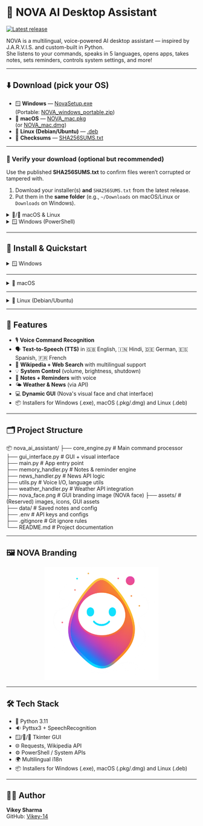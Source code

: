 # 🚀 NOVA AI Desktop Assistant
[![Latest release](https://img.shields.io/github/v/release/Vikey-14/nova-ai-assistant?label=release)](https://github.com/Vikey-14/nova-ai-assistant/releases/latest)

NOVA is a multilingual, voice-powered AI desktop assistant — inspired by J.A.R.V.I.S. and custom-built in Python.  
She listens to your commands, speaks in 5 languages, opens apps, takes notes, sets reminders, controls system settings, and more!

---

## ⬇️ Download (pick your OS)

- 🪟 **Windows** — [NovaSetup.exe](https://github.com/Vikey-14/nova-ai-assistant/releases/latest/download/NovaSetup.exe)  
  (Portable: [NOVA_windows_portable.zip](https://github.com/Vikey-14/nova-ai-assistant/releases/latest/download/NOVA_windows_portable.zip))
- 🍎 **macOS** — [NOVA_mac.pkg](https://github.com/Vikey-14/nova-ai-assistant/releases/latest/download/NOVA_mac.pkg)  
  (or [NOVA_mac.dmg](https://github.com/Vikey-14/nova-ai-assistant/releases/latest/download/NOVA_mac.dmg))
- 🐧 **Linux (Debian/Ubuntu)** — [.deb](https://github.com/Vikey-14/nova-ai-assistant/releases/latest/download/nova_ai_assistant_amd64.deb)
- 🔐 **Checksums** — [SHA256SUMS.txt](https://github.com/Vikey-14/nova-ai-assistant/releases/latest/download/SHA256SUMS.txt)

---

### 🔐 Verify your download (optional but recommended)

Use the published **SHA256SUMS.txt** to confirm files weren’t corrupted or tampered with.

1) Download your installer(s) **and** `SHA256SUMS.txt` from the latest release.  
2) Put them in the **same folder** (e.g., `~/Downloads` on macOS/Linux or `Downloads` on Windows).

<details>
<summary>🍎/🐧 macOS & Linux</summary>

**Run in Terminal:**
```bash
# macOS
cd ~/Downloads
shasum -a 256 -c SHA256SUMS.txt

# Linux (ignore assets you didn't download)
cd ~/Downloads
sha256sum -c --ignore-missing SHA256SUMS.txt
```

You should see lines ending with `OK` for the files you have.  
**If you see a mismatch / FAILED**, re-download the installer and `SHA256SUMS.txt`, then try again.
</details>

<details>
<summary>🪟 Windows (PowerShell)</summary>

**Option A — print the file hash and compare with SHA256SUMS.txt manually**
**Run in PowerShell:**
```powershell
cd $env:USERPROFILE\Downloads

Get-FileHash .\NovaSetup.exe -Algorithm SHA256
# (Optional) Check other assets you downloaded:
# Get-FileHash .\NOVA_mac.pkg -Algorithm SHA256
# Get-FileHash .\NOVA_mac.dmg -Algorithm SHA256
# Get-FileHash .\nova_ai_assistant_amd64.deb -Algorithm SHA256
```

**Option B — auto-check a file against SHA256SUMS.txt**
**Run in PowerShell:**
```powershell
cd $env:USERPROFILE\Downloads

# Change the file name to verify other assets (e.g., 'NOVA_mac.pkg')
$filename = 'NovaSetup.exe'

$expected = (Select-String -Path .\SHA256SUMS.txt -Pattern ([regex]::Escape($filename))).Line.Split()[0]
$actual   = (Get-FileHash .\$filename -Algorithm SHA256).Hash.ToLower()

if ($actual -eq $expected) { "$filename: OK" } else { "$filename: MISMATCH" }
```

**If you see `MISMATCH`**, re-download the installer and `SHA256SUMS.txt`, then run the check again.
</details>

---


## 🧭 Install & Quickstart

<details>
<summary>🪟 Windows</summary>

**Download:**  
[👉 NovaSetup.exe](https://github.com/Vikey-14/nova-ai-assistant/releases/latest/download/NovaSetup.exe)  
(Optional portable build: [NOVA_windows_portable.zip](https://github.com/Vikey-14/nova-ai-assistant/releases/latest/download/NOVA_windows_portable.zip))

**Install (recommended):**
1. Double-click `NovaSetup.exe`.
2. If SmartScreen appears, click **More info → Run anyway**.
3. Follow the wizard. Start Menu shortcuts are created; **Nova Tray** auto-starts after login.

**Portable (no install):**
1. Unzip `NOVA_windows_portable.zip`.
2. Run `NOVA.exe` (and `NovaTray.exe` if you want the tray).

**Uninstall:** *Settings → Apps → NOVA → Uninstall.*
</details>

---

<details>
<summary>🍎 macOS</summary>

**Download:**  
[👉 NOVA_mac.pkg](https://github.com/Vikey-14/nova-ai-assistant/releases/latest/download/NOVA_mac.pkg)  
(or [NOVA_mac.dmg](https://github.com/Vikey-14/nova-ai-assistant/releases/latest/download/NOVA_mac.dmg))

**Install (PKG):**
1. Double-click `NOVA_mac.pkg` and follow the prompts.  
2. *CLI alternative:*
   ```bash
   sudo installer -pkg ~/Downloads/NOVA_mac.pkg -target /
   ```

**First-run note (Gatekeeper):**  
If macOS blocks the app, use either method:

- **Method A – Open via context menu:**  
  Right-click **NOVA.app** (or **Nova Tray.app**) → **Open** → **Open**.

- **Method B – Allow from Settings:**  
  - **Ventura / Sonoma:** *System Settings → Privacy & Security* → **Open Anyway**.  
  - **Monterey / Big Sur or earlier:** *System Preferences → Security & Privacy → General* → **Open Anyway** (unlock with the padlock if needed).

**Run now:**
- From **Applications**: open **NOVA** and **Nova Tray**
- Or via Terminal:
  ```bash
  open -a "NOVA"
  open -a "Nova Tray"
  ```

**Uninstall:**
```bash
sudo rm -rf "/Applications/NOVA.app" "/Applications/Nova Tray.app"
sudo rm -f /Library/LaunchAgents/com.novaai.tray.plist
```
Log out/in (or reboot) to make sure the tray isn’t running.

**Apple Silicon (M1/M2/M3):**  
If prompted on first run, allow Rosetta to be installed.

</details>

---

<details>
<summary>🐧 Linux (Debian/Ubuntu)</summary>

**Download:**  
[👉 nova_ai_assistant_amd64.deb](https://github.com/Vikey-14/nova-ai-assistant/releases/latest/download/nova_ai_assistant_amd64.deb)

**Install (APT recommended):**
```bash
sudo apt update
sudo apt install ./nova_ai_assistant_amd64.deb
```

*Alternative (dpkg):*
```bash
sudo dpkg -i nova_ai_assistant_amd64.deb || sudo apt -f install
```

**Run now:**
- From your app menu: **Nova (AI Assistant)**
- The tray helper **Nova Tray** auto-starts next login
- Or via Terminal:
  ```bash
  NOVA &
  NovaTray &
  ```

**Uninstall:**
```bash
sudo apt remove nova-ai-assistant
```

**Notes**
- If the tray icon doesn’t appear on some desktops, install AppIndicator runtime:
  ```bash
  sudo apt install libayatana-appindicator3-1
  ```

</details>

---

## 🧠 Features

- 🎙️ **Voice Command Recognition**
- 🗣️ **Text-to-Speech (TTS)** in 🇬🇧 English, 🇮🇳 Hindi, 🇩🇪 German, 🇪🇸 Spanish, 🇫🇷 French
- 🔎 **Wikipedia + Web Search** with multilingual support
- 💡 **System Control** (volume, brightness, shutdown)
- 📝 **Notes + Reminders** with voice
- 🌤️ **Weather & News** (via API)
- 💻 **Dynamic GUI** (Nova's visual face and chat interface)
- 📦 Installers for Windows (.exe), macOS (.pkg/.dmg) and Linux (.deb)

---

## 🗂️ Project Structure

📦 nova_ai_assistant/
├── core_engine.py           # Main command processor  
├── gui_interface.py         # GUI + visual interface  
├── main.py                  # App entry point  
├── memory_handler.py        # Notes & reminder engine  
├── news_handler.py          # News API logic  
├── utils.py                 # Voice I/O, language utils  
├── weather_handler.py       # Weather API integration  
├── nova_face.png            # GUI branding image (NOVA face)
├── assets/                  # (Reserved) images, icons, GUI assets  
├── data/                    # Saved notes and config  
├── .env                     # API keys and configs  
├── .gitignore               # Git ignore rules  
└── README.md                # Project documentation  

---

## 🖼️ NOVA Branding

<p align="center">
  <img src="assets/nova_face.png" alt="NOVA GUI Face" width="300">
</p>

---

## 🛠️ Tech Stack

- 🐍 Python 3.11  
- 🔉 Pyttsx3 + SpeechRecognition  
- 🪟/🍎/🐧 Tkinter GUI  
- 🌐 Requests, Wikipedia API  
- ⚙️ PowerShell / System APIs  
- 🌍 Multilingual i18n  
- 📦 Installers for Windows (.exe), macOS (.pkg/.dmg) and Linux (.deb)

---


## 👨‍💻 Author

**Vikey Sharma**  
GitHub: [Vikey-14](https://github.com/Vikey-14)

